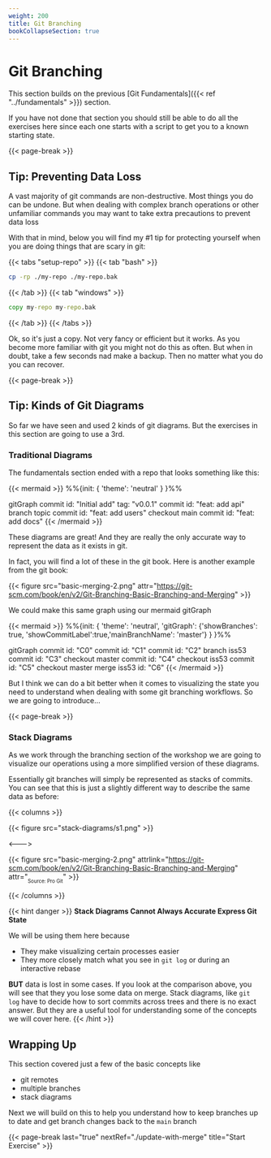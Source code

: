 ```yaml
---
weight: 200
title: Git Branching
bookCollapseSection: true
---
```


# Git Branching

This section builds on the previous [Git Fundamentals]({{< ref "../fundamentals" >}}) section.

If you have not done that section you should still be able to do all the exercises here since
each one starts with a script to get you to a known starting state.

{{<                                                               page-break >}}
## Tip: Preventing Data Loss

A vast majority of git commands are non-destructive. Most things you do can be undone. But
when dealing with complex branch operations or other unfamiliar commands you may want to
take extra precautions to prevent data loss

With that in mind, below you will find my #1 tip for protecting yourself when you
are doing things that are scary in git:

{{< tabs "setup-repo" >}}
{{< tab "bash" >}}
```bash
cp -rp ./my-repo ./my-repo.bak
```
{{< /tab >}}
{{< tab "windows" >}}
```cmd
copy my-repo my-repo.bak
```
{{< /tab >}}
{{< /tabs >}}

Ok, so it's just a copy. Not very fancy or efficient but it works. As you become more familiar with git you might not do this as often. But when in doubt, take a few seconds nad make a backup. Then no matter what you do you can recover.

{{<                                                               page-break >}}
## Tip: Kinds of Git Diagrams

So far we have seen and used 2 kinds of git diagrams. But the exercises in this
section are going to use a 3rd.

### Traditional Diagrams

The fundamentals section ended with a repo that looks something like this:

{{< mermaid >}}
%%{init: { 'theme': 'neutral' } }%%

gitGraph
    commit id: "Initial add" tag: "v0.0.1"
    commit id: "feat: add api"
    branch topic
    commit id: "feat: add users"
    checkout main
    commit id: "feat: add docs"
{{< /mermaid >}}


These diagrams are great! And they are really the only accurate way to represent
the data as it exists in git.

In fact, you will find a lot of these in the git book. Here is another example from the git book:

{{< figure src="basic-merging-2.png" attr="https://git-scm.com/book/en/v2/Git-Branching-Basic-Branching-and-Merging" >}}

We could make this same graph using our mermaid gitGraph

{{< mermaid >}}
%%{init: { 'theme': 'neutral', 'gitGraph': {'showBranches': true, 'showCommitLabel':true,'mainBranchName': 'master'} } }%%

gitGraph
    commit id: "C0"
    commit id: "C1"
    commit id: "C2"
    branch iss53
    commit id: "C3"
    checkout master
    commit id: "C4"
    checkout iss53
    commit id: "C5"
    checkout master
    merge iss53 id: "C6"
{{< /mermaid >}}

But I think we can do a bit better when it comes to visualizing the state you need to understand when dealing with some git branching workflows. So we are going to introduce...

{{<                                                               page-break >}}
### Stack Diagrams

As we work through the branching section of the workshop we are going to
visualize our operations using a more simplified version of these diagrams.

Essentially git branches will simply be represented as stacks of commits. You can see that this is just a slightly different way to describe the same data as before:

{{< columns >}}

{{< figure src="stack-diagrams/s1.png" >}}

<--->

{{< figure src="basic-merging-2.png" attrlink="https://git-scm.com/book/en/v2/Git-Branching-Basic-Branching-and-Merging" attr="<sub><sub>Source: Pro Git</sub></sub>" >}}

{{< /columns >}}

{{< hint danger >}}
**Stack Diagrams Cannot Always Accurate Express Git State**

We will be using them here because
 * They make visualizing certain processes easier
 * They more closely match what you see in `git log` or during an interactive rebase

**BUT** data is lost in some cases. If you look at the comparison above, you will see that
they you lose some data on merge. Stack diagrams, like `git log` have to decide how to sort commits across trees and there is no exact answer. But they are a useful tool for understanding
some of the concepts we will cover here.
{{< /hint >}}

## Wrapping Up

This section covered just a few of the basic concepts like

* git remotes
* multiple branches
* stack diagrams

Next we will build on this to help you understand how to keep branches
up to date and get branch changes back to the `main` branch

{{< page-break last="true" nextRef="./update-with-merge" title="Start Exercise" >}}

